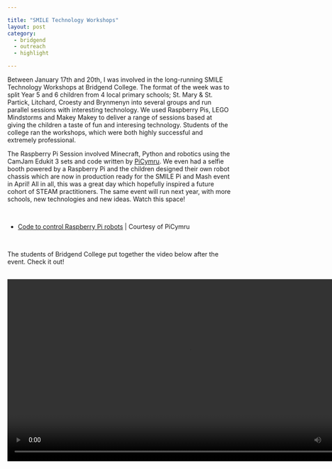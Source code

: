 ```yaml
---

title: "SMILE Technology Workshops"
layout: post
category: 
  - bridgend
  - outreach
  - highlight

---
```


Between January 17th and 20th, I was involved in the long-running SMILE Technology Workshops at Bridgend College. The format of the week was to split Year 5 and 6 children from 4 local primary schools; St. Mary & St. Partick, Litchard, Croesty and Brynmenyn into several groups and run parallel sessions with interesting technology. We used Raspberry Pis, LEGO Mindstorms and Makey Makey to deliver a range of sessions based at giving the children a taste of fun and interesing technology. Students of the college ran the workshops, which were both highly successful and extremely professional.

The Raspberry Pi Session involved Minecraft, Python and robotics using the CamJam Edukit 3 sets and code written by <a href="https://picymru.org.uk" target="_blank">PiCymru</a>. We even had a selfie booth powered by a Raspberry Pi and the children designed their own robot chassis which are now in production ready for the SMILE Pi and Mash event in April! All in all, this was a great day which hopefully inspired a future cohort of STEAM practitioners. The same event will run next year, with more schools, new technologies and new ideas. Watch this space!

<br>
<ul>
  <li><a href="https://picymru.com/picymru/webbot" target="_blank">Code to control Raspberry Pi robots</a> | Courtesy of PiCymru</li>
</ul>
<br/>

The students of Bridgend College put together the video below after the event. Check it out!
<br/><br/>

<center>
<video width="" height="410" controls>
  <source src="/assets/smile.mp4" type="video/mp4">
  Your browser does not support the video tag! Upgrade your browser to view the full content.
</video>
</center>
